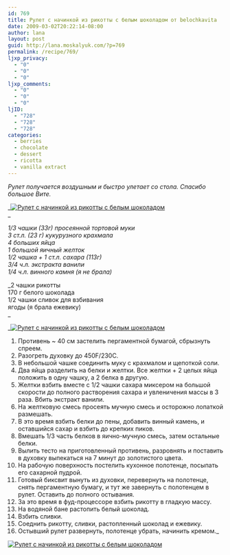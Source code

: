 ```yaml
---
id: 769
title: Рулет с начинкой из рикотты с белым шоколадом от belochkavita
date: 2009-03-02T20:22:14-08:00
author: lana
layout: post
guid: http://lana.moskalyuk.com/?p=769
permalink: /recipe/769/
ljxp_privacy:
  - "0"
  - "0"
  - "0"
ljxp_comments:
  - "0"
  - "0"
  - "0"
ljID:
  - "728"
  - "728"
  - "728"
categories:
  - berries
  - chocolate
  - dessert
  - ricotta
  - vanilla extract
---
```

_Рулет получается воздушным и быстро улетает со стола. Спасибо большое Вите._

_<a class="flickr-image alignnone" title="Рулет с начинкой из рикотты с белым шоколадом" rel="flickr-mgr" href="http://www.flickr.com/photos/67405678@N00/3317175919/"><img class="flickr-medium" src="http://farm4.static.flickr.com/3487/3317175919_41728d99b0.jpg" alt="Рулет с начинкой из рикотты с белым шоколадом" /></a>  
_ 

_1/3 чашки (33г) просеянной тортовой муки  
3 ст.л. (23 г) кукурузного крахмала  
4 больших яйца  
1 большой яичный желток  
1/2 чашка + 1 ст.л. сахара (113г)  
3/4 ч.л. экстракта ванили  
1/4 ч.л. винного камня (я не брала)_

_2 чашки рикотты  
170 г белого шоколада  
1/2 чашки сливок для взбивания  
ягоды (я брала ежевику)  
_ 

_<a class="flickr-image alignnone" title="Рулет с начинкой из рикотты с белым шоколадом" rel="flickr-mgr" href="http://www.flickr.com/photos/67405678@N00/3318034102/"><img class="flickr-medium" src="http://farm4.static.flickr.com/3408/3318034102_377aac8ee6.jpg" alt="Рулет с начинкой из рикотты с белым шоколадом" /></a>  
1. Противень ~ 40 см застелить пергаментной бумагой, сбрызнуть спреем.  
2. Разогреть духовку до 450F/230C.  
3. В небольшой чашке соединить муку с крахмалом и щепоткой соли.  
4. Два яйца разделить на белки и желтки. Все желтки + 2 целых яйца положить в одну чашку, а 2 белка в другую.  
5. Желтки взбить вместе с 1/2 чашки сахара миксером на большой скорости до полного растворения сахара и увленичения массы в 3 раза. Вбить экстракт ванили.  
6. На желтковую смесь просеять мучную смесь и осторожно лопаткой размешать.  
7. В это время взбить белки до пены, добавить винный камень, и оставшийся сахар и взбить до крепких пиков.  
8. Вмешать 1/3 часть белков в яично-мучную смесь, затем остальные белки.  
9. Вылить тесто на приготовленный противень, разровнять и поставить в духовку выпекаться на 7 минут до золотистого цвета.  
10. На рабочую поверхность постелить кухонное полотенце, посыпать его сахарной пудрой.  
11. Готовый биксвит вынуть из духовки, перевернуть на полотенце, снять пергаментную бумагу, и тут же завернуть с полотенцем в рулет. Оставить до полного остывания.  
12. За это время в фуд-процессоре взбить рикотту в гладкую массу.  
13. На водяной бане растопить белый шоколад.  
14. Взбить сливки.  
15. Соеднить рикотту, сливки, растопленный шоколад и ежевику.  
16. Остывший рулет развернуть, полотенце убрать, начинить кремом._

<a class="flickr-image alignnone" title="Рулет с начинкой из рикотты с белым шоколадом" rel="flickr-mgr" href="http://www.flickr.com/photos/67405678@N00/3317173251/"><img class="flickr-medium" src="http://farm4.static.flickr.com/3586/3317173251_90d3a2e697.jpg" alt="Рулет с начинкой из рикотты с белым шоколадом" /></a>